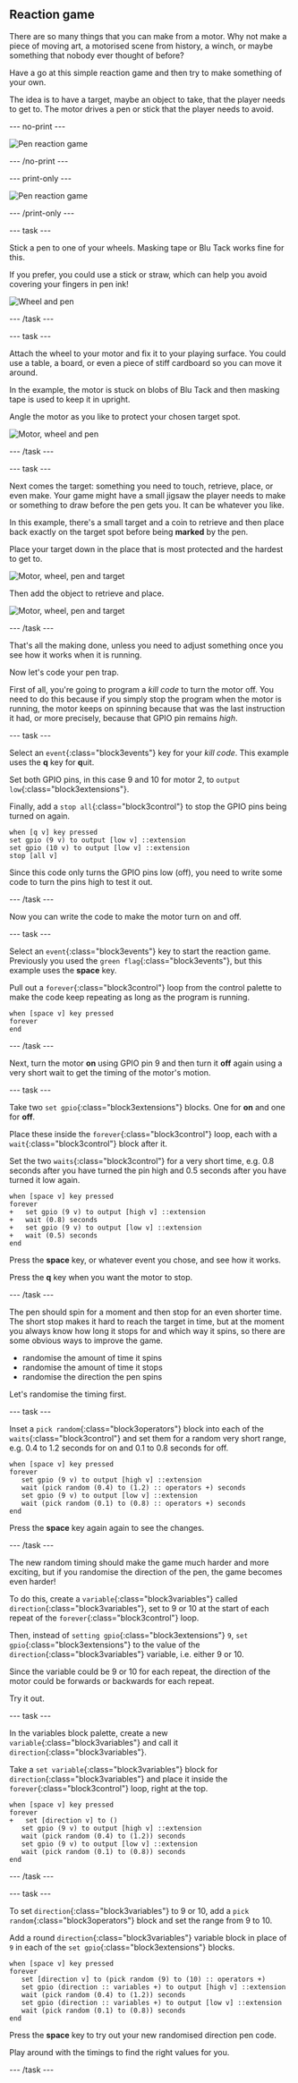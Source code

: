 ## Reaction game

There are so many things that you can make from a motor. Why not make a piece of moving art, a motorised scene from history, a winch, or maybe something that nobody ever thought of before?

Have a go at this simple reaction game and then try to make something of your own.

The idea is to have a target, maybe an object to take, that the player needs to get to. The motor drives a pen or stick that the player needs to avoid.

--- no-print ---

![Pen reaction game](images/reaction_game.gif)

--- /no-print ---

--- print-only ---

![Pen reaction game](images/reaction_game.png)

--- /print-only ---

--- task ---

Stick a pen to one of your wheels. Masking tape or Blu Tack works fine for this.

If you prefer, you could use a stick or straw, which can help you avoid covering your fingers in pen ink!

![Wheel and pen](images/reaction_wheelPen.png)

--- /task ---

--- task ---

Attach the wheel to your motor and fix it to your playing surface. You could use a table, a board, or even a piece of stiff cardboard so you can move it around.

In the example, the motor is stuck on blobs of Blu Tack and then masking tape is used to keep it in upright.

Angle the motor as you like to protect your chosen target spot.

![Motor, wheel and pen](images/reaction_motorWheelPen.png)

--- /task ---

--- task ---

Next comes the target: something you need to touch, retrieve, place, or even make. Your game might have a small jigsaw the player needs to make or something to draw before the pen gets you. It can be whatever you like.

In this example, there's a small target and a coin to retrieve and then place back exactly on the target spot before being **marked** by the pen.

Place your target down in the place that is most protected and the hardest to get to.

![Motor, wheel, pen and target](images/reaction_motorTarget.png)

Then add the object to retrieve and place.

![Motor, wheel, pen and target](images/reaction_motorTargetCoin.png)

--- /task ---

That's all the making done, unless you need to adjust something once you see how it works when it is running.

Now let's code your pen trap.

First of all, you're going to program a _kill code_ to turn the motor off. You need to do this because if you simply stop the program when the motor is running, the motor keeps on spinning because that was the last instruction it had, or more precisely, because that GPIO pin remains _high_.

--- task ---

Select an `event`{:class="block3events"} key for your _kill code_. This example uses the **q** key for **q**uit.

Set both GPIO pins, in this case 9 and 10 for motor 2, to `output low`{:class="block3extensions"}.

Finally, add a `stop all`{:class="block3control"} to stop the GPIO pins being turned on again.

```blocks3
when [q v] key pressed
set gpio (9 v) to output [low v] ::extension
set gpio (10 v) to output [low v] ::extension
stop [all v]
```

Since this code only turns the GPIO pins low (off), you need to write some code to turn the pins high to test it out.

--- /task ---

Now you can write the code to make the motor turn on and off.

--- task ---

Select an `event`{:class="block3events"} key to start the reaction game. Previously you used the `green flag`{:class="block3events"}, but this example uses the **space** key.

Pull out a `forever`{:class="block3control"} loop from the control palette to make the code keep repeating as long as the program is running.

```blocks3
when [space v] key pressed
forever
end
```

--- /task ---

Next, turn the motor **on** using GPIO pin 9 and then turn it **off** again using a very short wait to get the timing of the motor's motion.

--- task ---

Take two `set gpio`{:class="block3extensions"} blocks. One for **on** and one for **off**.

Place these inside the `forever`{:class="block3control"} loop, each with a `wait`{:class="block3control"} block after it.

Set the two `waits`{:class="block3control"} for a very short time, e.g. 0.8 seconds after you have turned the pin high and 0.5 seconds after you have turned it low again.

```blocks3
when [space v] key pressed
forever
+   set gpio (9 v) to output [high v] ::extension
+   wait (0.8) seconds
+   set gpio (9 v) to output [low v] ::extension
+   wait (0.5) seconds
end
```

Press the **space** key, or whatever event you chose, and see how it works.

Press the **q** key when you want the motor to stop.

--- /task ---

The pen should spin for a moment and then stop for an even shorter time. The short stop makes it hard to reach the target in time, but at the moment you always know how long it stops for and which way it spins, so there are some obvious ways to improve the game.

+ randomise the amount of time it spins
+ randomise the amount of time it stops
+ randomise the direction the pen spins

Let's randomise the timing first.

--- task ---

Inset a `pick random`{:class="block3operators"} block into each of the `waits`{:class="block3control"} and set them for a random very short range, e.g. 0.4 to 1.2 seconds for on and 0.1 to 0.8 seconds for off.

```blocks3
when [space v] key pressed
forever
   set gpio (9 v) to output [high v] ::extension
   wait (pick random (0.4) to (1.2) :: operators +) seconds
   set gpio (9 v) to output [low v] ::extension
   wait (pick random (0.1) to (0.8) :: operators +) seconds
end
```

Press the **space** key again again to see the changes.

--- /task ---

The new random timing should make the game much harder and more exciting, but if you randomise the direction of the pen, the game becomes even harder!

To do this, create a `variable`{:class="block3variables"} called `direction`{:class="block3variables"}, set to 9 or 10 at the start of each repeat of the `forever`{:class="block3control"} loop.

Then, instead of `setting gpio`{:class="block3extensions"} `9`, `set gpio`{:class="block3extensions"} to the value of the `direction`{:class="block3variables"} variable, i.e. either 9 or 10.

Since the variable could be 9 or 10 for each repeat, the direction of the motor could be forwards or backwards for each repeat.

Try it out.

--- task ---

In the variables block palette, create a new `variable`{:class="block3variables"} and call it `direction`{:class="block3variables"}.

Take a `set variable`{:class="block3variables"} block for `direction`{:class="block3variables"} and place it inside the `forever`{:class="block3control"} loop, right at the top.

```blocks3
when [space v] key pressed
forever
+   set [direction v] to ()
   set gpio (9 v) to output [high v] ::extension
   wait (pick random (0.4) to (1.2)) seconds
   set gpio (9 v) to output [low v] ::extension
   wait (pick random (0.1) to (0.8)) seconds
end
```

--- /task ---

--- task ---

To set `direction`{:class="block3variables"} to 9 or 10, add a `pick random`{:class="block3operators"} block and set the range from 9 to 10.

Add a round `direction`{:class="block3variables"} variable block in place of `9` in each of the `set gpio`{:class="block3extensions"} blocks.

```blocks3
when [space v] key pressed
forever
   set [direction v] to (pick random (9) to (10) :: operators +)
   set gpio (direction :: variables +) to output [high v] ::extension
   wait (pick random (0.4) to (1.2)) seconds
   set gpio (direction :: variables +) to output [low v] ::extension
   wait (pick random (0.1) to (0.8)) seconds
end
```

Press the **space** key to try out your new randomised direction pen code.

Play around with the timings to find the right values for you.

--- /task ---

